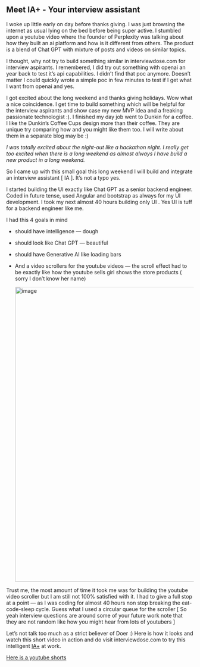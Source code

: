 ## Meet IA+ - Your interview assistant
I woke up little early on day before thanks giving. I was just browsing the internet as usual lying on the bed before being super active. I stumbled upon a youtube video where the founder of Perplexity was talking about how they built an ai platform and how is it different from others. The product is a blend of Chat GPT with mixture of posts and videos on similar topics.

I thought, why not try to build something similar in interviewdose.com for interview aspirants. I remembered, I did try out something with openai an year back to test it’s api capabilities. I didn’t find that poc anymore. Doesn’t matter I could quickly wrote a simple poc in few minutes to test if I get what I want from openai and yes.

I got excited about the long weekend and thanks giving holidays. Wow what a nice coincidence. I get time to build something which will be helpful for the interview aspirants and show case my new MVP idea and a freaking passionate technologist :). I finished my day job went to Dunkin for a coffee. I like the Dunkin’s Coffee Cups design more than their coffee. They are unique try comparing how and you might like them too. I will write about them in a separate blog may be :)

_I was totally excited about the night-out like a hackathon night. I really get too excited when there is a long weekend as almost always I have build a new product in a long weekend._

So I came up with this small goal this long weekend I will build and integrate an interview assistant [ IA ]. It’s not a typo yes.

I started building the UI exactly like Chat GPT as a senior backend engineer. Coded in future tense, used Angular and bootstrap as always for my UI development. I took my next almost 40 hours building only UI . Yes UI is tuff for a backend engineer like me.

I had this 4 goals in mind

- should have intelligence — dough
- should look like Chat GPT — beautiful
- should have Generative AI like loading bars
- And a video scrollers for the youtube videos — the scroll effect had to be exactly like how the youtube sells girl shows the store products ( sorry I don’t know her name)

  <img width="793" alt="image" src="https://github.com/sandipsahoo2k2/my/assets/5547869/15c03cee-0eda-43ac-a684-0d8d3024febe">


Trust me, the most amount of time it took me was for building the youtube video scroller but I am still not 100% satisfied with it. I had to give a full stop at a point — as I was coding for almost 40 hours non stop breaking the eat-code-sleep cycle. Guess what I used a circular queue for the scroller [ So yeah interview questions are around some of your future work note that they are not random like how you might hear from lots of youtubers ]

Let’s not talk too much as a strict believer of Doer :) Here is how it looks and watch this short video in action and do visit interviewdose.com to try this intelligent [IA+](https://interviewdose.com/ia) at work.

[Here is a youtube shorts](https://youtube.com/shorts/u6pwhHjFKgk)
